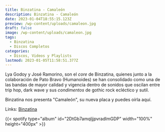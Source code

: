 ```yaml
---
title: Binzatina - Camaleón
description: Binzatina - Camaleón
date: 2023-01-04T18:55:15.123Z
preview: /wp-content/uploads/camaleon.jpg
draft: false
image: /wp-content/uploads/camaleon.jpg
tags:
  - Binzatina
  - Discos Completos
categories:
  - Discos, Videos y Playlists
lastmod: 2023-01-05T11:58:51.377Z
---
```


Lya Godoy y José Ramorino, son el *core* de Binzatina, quienes junto a la colaboración de Pato Bravo (Humanoides) se han consolidado como una de las bandas de mayor calidad y vigencia dentro de sonidos que oscilan entre trip hop, dark wave y sus *condimentos* de gothic rock ecléctico y sutil.

Binzatina nos presenta "Camaleón", su nueva placa y puedes oírla aquí.

Links: [Binzatina](https://www.instagram.com/binzatinamusic/)

{{< spotify type="album" id="2DtGb7amqljjpvradlmGDP" width="100%" height="400px" >}}
